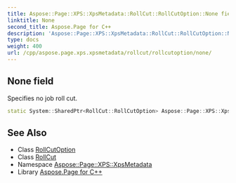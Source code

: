 ```yaml
---
title: Aspose::Page::XPS::XpsMetadata::RollCut::RollCutOption::None field
linktitle: None
second_title: Aspose.Page for C++
description: 'Aspose::Page::XPS::XpsMetadata::RollCut::RollCutOption::None field. Specifies no job roll cut in C++.'
type: docs
weight: 400
url: /cpp/aspose.page.xps.xpsmetadata/rollcut/rollcutoption/none/
---
```

## None field


Specifies no job roll cut.

```cpp
static System::SharedPtr<RollCut::RollCutOption> Aspose::Page::XPS::XpsMetadata::RollCut::RollCutOption::None
```

## See Also

* Class [RollCutOption](../)
* Class [RollCut](../../)
* Namespace [Aspose::Page::XPS::XpsMetadata](../../../)
* Library [Aspose.Page for C++](../../../../)
